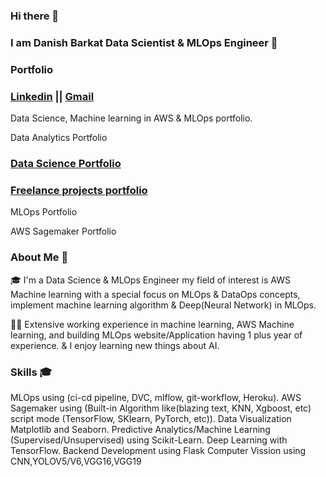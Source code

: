 ### Hi there 👋

### I am Danish Barkat Data Scientist & MLOps Engineer 👋

### Portfolio 

### [Linkedin](https://www.linkedin.com/in/danish-barkat-852496149/)    ||    [Gmail](barkatdanish44@gmail.com)


Data Science, Machine learning in AWS & MLOps portfolio.

Data Analytics Portfolio

### [Data Science Portfolio](https://github.com/Dan-445/Datascience)

### [Freelance projects portfolio](https://github.com/Dan-445/Freelance-Projects-Food-Detection)

MLOps Portfolio

AWS Sagemaker Portfolio

### About Me 🚀

🎓 I'm a Data Science & MLOps Engineer my field of interest is AWS Machine learning with a special focus on MLOps & DataOps concepts, implement machine learning algorithm & Deep(Neural Network) in MLOps.

👨‍💻 Extensive working experience in machine learning, AWS Machine learning, and building MLOps website/Application having 1 plus year of experience. & I enjoy learning new things about AI.

### Skills 🎓

MLOps using (ci-cd pipeline, DVC, mlflow, git-workflow, Heroku).
AWS Sagemaker using (Built-in Algorithm like(blazing text, KNN, Xgboost, etc) script mode (TensorFlow, SKlearn, PyTorch, etc)).
Data Visualization Matplotlib and Seaborn.
Predictive Analytics/Machine Learning (Supervised/Unsupervised) using Scikit-Learn.
Deep Learning with TensorFlow.
Backend Development using Flask
Computer Vission using CNN,YOLOV5/V6,VGG16,VGG19
